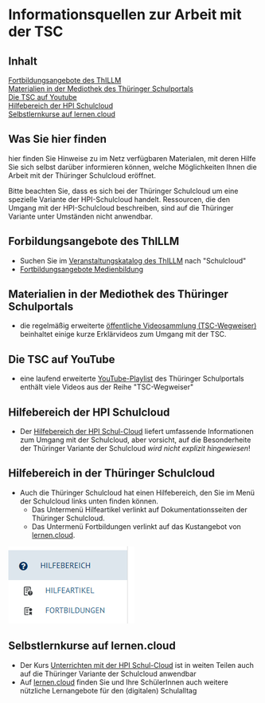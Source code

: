 # Informationsquellen zur Arbeit mit der TSC

## Inhalt
[Fortbildungsangebote des ThILLM](#forbildungsangebote-des_thillm)  
[Materialien in der Mediothek des Thüringer Schulportals](#materialien-in-der-mediothek-des-thueringer-schulportals)  
[Die TSC auf Youtube](#die-tsc-auf-youtube)  
[Hilfebereich der HPI Schulcloud](#hilfebereich-der-hpi-schulcloud)  
[Selbstlernkurse auf lernen.cloud](#selbstlernkurse-auf-lernen.cloud)

## Was Sie hier finden
hier finden Sie Hinweise zu im Netz verfügbaren Materialen, mit deren Hilfe Sie sich selbst darüber informieren können, welche Möglichkeiten Ihnen die Arbeit mit der Thüringer Schulcloud eröffnet.

Bitte beachten Sie, dass es sich bei der Thüringer Schulcloud um eine spezielle Variante der HPI-Schulcloud handelt. Ressourcen, die den Umgang mit der HPI-Schulcloud beschreiben, sind auf die Thüringer Variante unter Umständen nicht anwendbar.

## Forbildungsangebote des ThILLM
* Suchen Sie im [Veranstaltungskatalog des ThILLM](https://www.schulportal-thueringen.de/catalog) nach "Schulcloud"
* [Fortbildungsangebote Medienbildung](https://www.schulportal-thueringen.de/home/medienbildung/fortbildungsangebote)

## Materialien in der Mediothek des Thüringer Schulportals
* die regelmäßig erweiterte [öffentliche Videosammlung (TSC-Wegweiser)](https://www.schulportal-thueringen.de/web/guest/media/detail?tspi=12584
) beinhaltet einige kurze Erklärvideos zum Umgang mit der TSC.

## Die TSC auf YouTube
* eine laufend erweiterte [YouTube-Playlist](https://www.youtube.com/playlist?list=PL92TidOtRHpWIrFOa5K_hhIGROTEKaOt5) des Thüringer Schulportals enthält viele Videos aus der Reihe "TSC-Wegweiser"

## Hilfebereich der HPI Schulcloud
* Der [Hilfebereich der HPI Schul-Cloud](https://docs.hpi-schul-cloud.org/display/SCDOK/Hilfebereich+der+HPI+Schul-Cloud) liefert umfassende Informationen zum Umgang mit der Schulcloud, aber vorsicht, auf die Besonderheite der Thüringer Variante der Schulcloud _wird nicht explizit hingewiesen_!

## Hilfebereich in der Thüringer Schulcloud
* Auch die Thüringer Schulcloud hat einen Hilfebereich, den Sie im Menü der Schulcloud links unten finden können.
  * Das Untermenü Hilfeartikel verlinkt auf Dokumentationsseiten der Thüringer Schulcloud.
  * Das Untermenü Fortbildungen verlinkt auf das Kustangebot von [lernen.cloud](https://lernen.cloud).

![Hilfebereich im Menü der TSC](https://github.com/kaback/Grundkurs-Thueringer-Schulcloud-fuer-Lehrer/blob/main/02-Informationsquellen-zur-Arbeit-mit-der-TSC/tsc-menue-hilfebereich.png?raw=true)



## Selbstlernkurse auf lernen.cloud
* Der Kurs [Unterrichten mit der HPI Schul-Cloud](https://lernen.cloud/courses/fortbildung_sc2020) ist in weiten Teilen auch auf die Thüringer Variante der Schulcloud anwendbar
* Auf [lernen.cloud](https://lernen.cloud/) finden Sie und Ihre SchülerInnen auch weitere nützliche Lernangebote für den (digitalen) Schulalltag